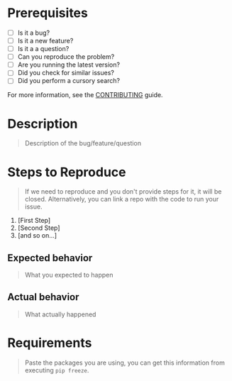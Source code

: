 # Prerequisites

* [ ] Is it a bug?
* [ ] Is it a new feature?
* [ ] Is it a a question?
* [ ] Can you reproduce the problem?
* [ ] Are you running the latest version?
* [ ] Did you check for similar issues?
* [ ] Did you perform a cursory search?

For more information, see the [CONTRIBUTING](https://github.com/PedroBern/django-graphql-auth/blob/master/CONTRIBUTING.md) guide.

# Description

> Description of the bug/feature/question

# Steps to Reproduce

>If we need to reproduce and you don't provide steps for it, it will be closed. Alternatively, you can link a repo with the code to run your issue.

1. [First Step]
2. [Second Step]
3. [and so on...]

## Expected behavior

> What you expected to happen

## Actual behavior

> What actually happened

# Requirements

> Paste the packages you are using, you can get this information from executing `pip freeze`.
